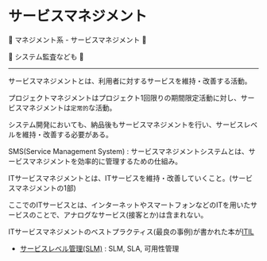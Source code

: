# サービスマネジメント

:dog: マネジメント系 - サービスマネジメント :dog:

:dog: システム監査なども :dog:

---

サービスマネジメントとは、利用者に対するサービスを維持・改善する活動。

プロジェクトマネジメントはプロジェクト1回限りの期間限定活動に対し、サービスマネジメントは`定常的`な活動。

システム開発においても、納品後もサービスマネジメントを行い、サービスレベルを維持・改善する必要がある。

SMS(Service Management System) : サービスマネジメントシステムとは、サービスマネジメントを効率的に管理するための仕組み。

ITサービスマネジメントとは、ITサービスを維持・改善していくこと。(サービスマネジメントの1部)

ここでのITサービスとは、インターネットやスマートフォンなどのITを用いたサービスのことで、アナログなサービス(接客とか)は含まれない。

ITサービスマネジメントのベストプラクティス(最良の事例)が書かれた本が[ITIL](ITIL.md)

- [サービスレベル管理(SLM)](SLM.md) : SLM, SLA, 可用性管理

